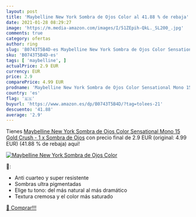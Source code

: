 ```yaml
---
layout: post
title: 'Maybelline New York Sombra de Ojos Color al 41.88 % de rebaja'
date: 2021-01-28 08:29:27
image: 'https://m.media-amazon.com/images/I/51ZEpih-QkL._SL200_.jpg'
comments: true
category: ofertas
author: ring
slug: 'B0743T5B4D-es Maybelline New York Sombra de Ojos Color Sensational Mono...'
sku: 'B0743T5B4D-es'
tags: [ 'maybelline', ]
actualPrice: 2.9 EUR
currency: EUR
price: 2.9
comparePrice: 4.99 EUR
prodname: 'Maybelline New York Sombra de Ojos Color Sensational Mono 15 Gold Crush - 1 x Sombra de Ojos'
country: 'es'
flag: '🇪🇸'
buyurl: 'https://www.amazon.es/dp/B0743T5B4D/?tag=tolees-21'
descuento: '41.88'
average: '2.9'
---
```


Tienes [Maybelline New York Sombra de Ojos Color Sensational Mono 15 Gold Crush - 1 x Sombra de Ojos](https://www.amazon.es/dp/B0743T5B4D/?tag=tolees-21) con precio final de  2.9 EUR (original: 4.99 EUR) (41.88 %  de rebaja) aqui!

[![Maybelline New York Sombra de Ojos Color](https://m.media-amazon.com/images/I/51ZEpih-QkL._SL200_.jpg)](https://www.amazon.es/dp/B0743T5B4D/?tag=tolees-21)

🔎:

- Anti cuarteo y super resistente
- Sombras ultra pigmentadas
- Elige tu tono: del más natural al más dramático
- Textura cremosa y el color más saturado

[🛒 Comprar!!!](https://www.amazon.es/dp/B0743T5B4D/?tag=tolees-21)
